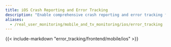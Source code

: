 ```yaml
---
title: iOS Crash Reporting and Error Tracking
description: "Enable comprehensive crash reporting and error tracking for iOS applications to monitor and resolve issues with detailed reports."
aliases:
  - /real_user_monitoring/mobile_and_tv_monitoring/ios/error_tracking
---
```


{{< include-markdown "error_tracking/frontend/mobile/ios" >}}
